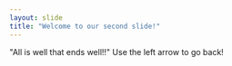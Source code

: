 ```yaml
---
layout: slide
title: "Welcome to our second slide!"
---
```

"All is well that ends well!!"
Use the left arrow to go back!

